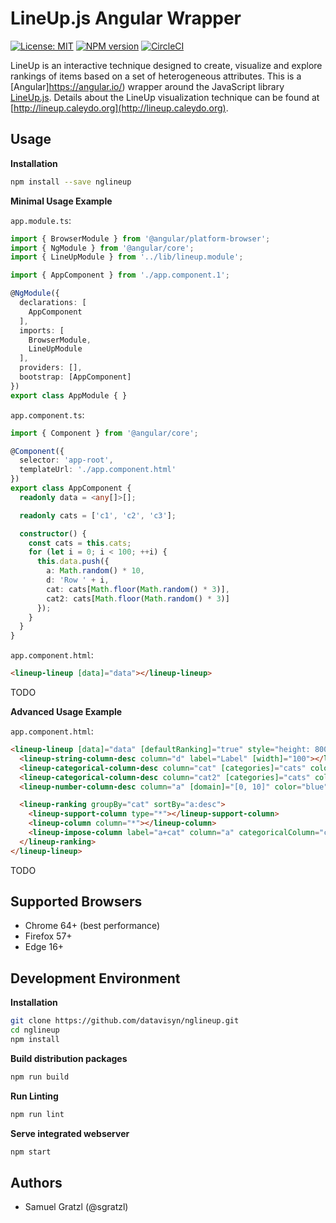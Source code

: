 
LineUp.js Angular Wrapper
=========================

[![License: MIT][mit-image]][mit-url] [![NPM version][npm-image]][npm-url]  [![CircleCI][ci-image]][ci-url]

LineUp is an interactive technique designed to create, visualize and explore rankings of items based on a set of heterogeneous attributes.
This is a [Angular]https://angular.io/) wrapper around the JavaScript library [LineUp.js](https://github.com/datavisyn/lineupjs). Details about the LineUp visualization technique can be found at [http://lineup.caleydo.org](http://lineup.caleydo.org).

Usage
-----

**Installation**

```bash
npm install --save nglineup
```

**Minimal Usage Example**

`app.module.ts`:
```ts
import { BrowserModule } from '@angular/platform-browser';
import { NgModule } from '@angular/core';
import { LineUpModule } from '../lib/lineup.module';

import { AppComponent } from './app.component.1';

@NgModule({
  declarations: [
    AppComponent
  ],
  imports: [
    BrowserModule,
    LineUpModule
  ],
  providers: [],
  bootstrap: [AppComponent]
})
export class AppModule { }
```

`app.component.ts`:
```ts
import { Component } from '@angular/core';

@Component({
  selector: 'app-root',
  templateUrl: './app.component.html'
})
export class AppComponent {
  readonly data = <any[]>[];

  readonly cats = ['c1', 'c2', 'c3'];

  constructor() {
    const cats = this.cats;
    for (let i = 0; i < 100; ++i) {
      this.data.push({
        a: Math.random() * 10,
        d: 'Row ' + i,
        cat: cats[Math.floor(Math.random() * 3)],
        cat2: cats[Math.floor(Math.random() * 3)]
      });
    }
  }
}
```

`app.component.html`:
```html
<lineup-lineup [data]="data"></lineup-lineup>
```

TODO

**Advanced Usage Example**

`app.component.html`:
```html
<lineup-lineup [data]="data" [defaultRanking]="true" style="height: 800px">
  <lineup-string-column-desc column="d" label="Label" [width]="100"></lineup-string-column-desc>
  <lineup-categorical-column-desc column="cat" [categories]="cats" color="green"></lineup-categorical-column-desc>
  <lineup-categorical-column-desc column="cat2" [categories]="cats" color="blue"></lineup-categorical-column-desc>
  <lineup-number-column-desc column="a" [domain]="[0, 10]" color="blue"></lineup-number-column-desc>

  <lineup-ranking groupBy="cat" sortBy="a:desc">
    <lineup-support-column type="*"></lineup-support-column>
    <lineup-column column="*"></lineup-column>
    <lineup-impose-column label="a+cat" column="a" categoricalColumn="cat2"></lineup-impose-column>
  </lineup-ranking>
</lineup-lineup>
```

TODO


Supported Browsers
------------------

 * Chrome 64+ (best performance)
 * Firefox 57+
 * Edge 16+



Development Environment
-----------------------

**Installation**

```bash
git clone https://github.com/datavisyn/nglineup.git
cd nglineup
npm install
```

**Build distribution packages**

```bash
npm run build
```

**Run Linting**

```bash
npm run lint
```


**Serve integrated webserver**

```bash
npm start
```


Authors
-------

 * Samuel Gratzl (@sgratzl)

[npm-image]: https://badge.fury.io/js/nglineup.svg
[npm-url]: https://npmjs.org/package/nglineup
[mit-image]: https://img.shields.io/badge/License-MIT-yellow.svg
[mit-url]: https://opensource.org/licenses/MIT
[ci-image]: https://circleci.com/gh/datavisyn/nglineup.svg?style=shield
[ci-url]: https://circleci.com/gh/datavisyn/nglineup
